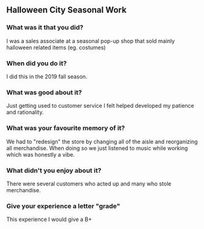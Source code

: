 ## Halloween City Seasonal Work

### What was it that you did?

I was a sales associate at a seasonal pop-up shop that sold mainly halloween related items (eg. costumes)

### When did you do it? 

I did this in the 2019 fall season.

### What was good about it?

Just getting used to customer service I felt helped developed my patience and rationality.

### What was your favourite memory of it?

We had to "redesign" the store by changing all of the aisle and reorganizing all merchandise. When doing so we just listened to music while working which was honestly a vibe.

### What didn't you enjoy about it?

There were several customers who acted up and many who stole merchandise.

### Give your experience a letter "grade"

This experience I would give a B+